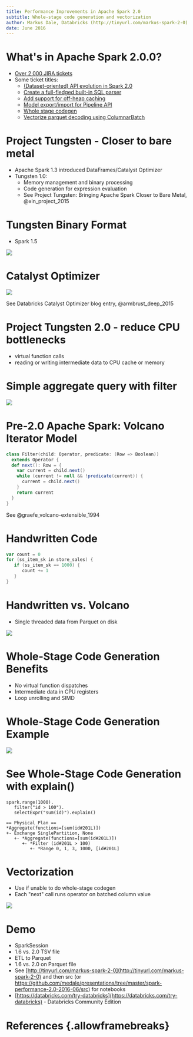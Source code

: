 ```yaml
---
title: Performance Improvements in Apache Spark 2.0
subtitle: Whole-stage code generation and vectorization
author: Markus Dale, Databricks (http://tinyurl.com/markus-spark-2-0)
date: June 2016
---
```

# What's in Apache Spark 2.0.0?

* [Over 2,000 JIRA tickets](https://issues.apache.org/jira/browse/SPARK-15839?jql=project%20%3D%20SPARK%20AND%20%22Target%20Version%2Fs%22%20%3D%202.0.0)
* Some ticket titles: 
     * [(Dataset-oriented) API evolution in Spark 2.0](https://issues.apache.org/jira/browse/SPARK-13485) 
     * [Create a full-fledged built-in SQL parser](https://issues.apache.org/jira/browse/SPARK-12362)
     * [Add support for off-heap caching](https://issues.apache.org/jira/browse/SPARK-13992)
     * [Model export/import for Pipeline API](https://issues.apache.org/jira/browse/SPARK-6725)
     * [Whole stage codegen](https://issues.apache.org/jira/browse/SPARK-12795)
     * [Vectorize parquet decoding using ColumnarBatch](https://issues.apache.org/jira/browse/SPARK-12992)

# Project Tungsten - Closer to bare metal
* Apache Spark 1.3 introduced DataFrames/Catalyst Optimizer
* Tungsten 1.0:
     * Memory management and binary processing
     * Code generation for expression evaluation
     * See Project Tungsten: Bringing Apache Spark Closer to Bare Metal, @xin_project_2015

# Tungsten Binary Format
* Spark 1.5

![](images/TungstenBinaryFormat.png)

# Catalyst Optimizer

![](images/CatalystOptimizer.png)

See Databricks Catalyst Optimizer blog entry, @armbrust_deep_2015

# Project Tungsten 2.0 - reduce CPU bottlenecks
* virtual function calls
* reading or writing intermediate data to CPU cache or memory

# Simple aggregate query with filter

![](images/FilteredCount.png)

# Pre-2.0 Apache Spark: Volcano Iterator Model
```scala
class Filter(child: Operator, predicate: (Row => Boolean))
  extends Operator {
  def next(): Row = {
    var current = child.next()
    while (current != null && !predicate(current)) {
      current = child.next()
    }
    return current
  }
}
```

See @graefe_volcano-extensible_1994

# Handwritten Code

```scala
var count = 0
for (ss_item_sk in store_sales) {
   if (ss_item_sk == 1000) {
      count += 1
   }
}
```

# Handwritten vs. Volcano
* Single threaded data from Parquet on disk

![](images/HandcodedVsVolcano.png)

# Whole-Stage Code Generation Benefits
* No virtual function dispatches
* Intermediate data in CPU registers
* Loop unrolling and SIMD

# Whole-Stage Code Generation Example

![](images/WholeStageCodeGeneration.png)

# See Whole-Stage Code Generation with explain()
```
spark.range(1000).
   filter("id > 100").
   selectExpr("sum(id)").explain()

== Physical Plan ==
*Aggregate(functions=[sum(id#201L)])
+- Exchange SinglePartition, None
   +- *Aggregate(functions=[sum(id#201L)])
      +- *Filter (id#201L > 100)
         +- *Range 0, 1, 3, 1000, [id#201L]
```

# Vectorization
* Use if unable to do whole-stage codegen
* Each "next" call runs operator on batched column value

![](images/Vectorization.png)

# Demo
* SparkSession
* 1.6 vs. 2.0 TSV file
* ETL to Parquet
* 1.6 vs. 2.0 on Parquet file
* See [http://tinyurl.com/markus-spark-2-0](http://tinyurl.com/markus-spark-2-0) and then src (or https://github.com/medale/presentations/tree/master/spark-performance-2.0-2016-06/src) for 
notebooks
* [https://databricks.com/try-databricks](https://databricks.com/try-databricks) - Databricks Community Edition

# References {.allowframebreaks}
